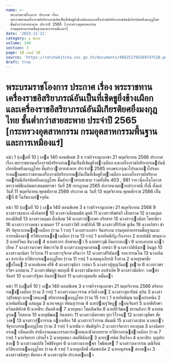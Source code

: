 ```yaml
---
name: >-
  พระบรมราชโองการ ประกาศ เรื่อง
  พระราชทานเครื่องราชอิสริยาภรณ์อันเป็นที่เชิดชูยิ่งช้างเผือกและเครื่องราชอิสริยาภรณ์อันมีเกียรติยศยิ่งมงกุฎไทย
  ชั้นต่ำกว่าสายสะพาย ประจำปี 2565 [กระทรวงอุตสาหกรรม
  กรมอุตสาหกรรมพื้นฐานและการเหมืองแร่]
date: '2023-11-21'
category: ข พิเศษ
volume: 140
section: 3
page: 10 เล่มที่ 10
source: 'https://ratchakitcha.soc.go.th/documents/488251795269747528.pdf'
draft: true
---
```


# พระบรมราชโองการ ประกาศ เรื่อง พระราชทานเครื่องราชอิสริยาภรณ์อันเป็นที่เชิดชูยิ่งช้างเผือกและเครื่องราชอิสริยาภรณ์อันมีเกียรติยศยิ่งมงกุฎไทย ชั้นต่ำกว่าสายสะพาย ประจำปี 2565 [กระทรวงอุตสาหกรรม กรมอุตสาหกรรมพื้นฐานและการเหมืองแร่]

หน้า 1 (เลมที่ 10 ) เลม 140 ตอนพิเศษ 3 ข ราชกิจจานุเบกษา 21 พฤศจิกายน 2566 ประกาศ เรื่อง พระราชทานเครื่องราชอิสริยาภรณอันเป็นที่เชิดชูยิ่งชางเผือก และเครื่องราชอิสริยาภรณอันมีเกียรติยศยิ่งมงกุฎไทย ชั้นต่ํากวาสายสะพาย ประจําป 2565 ทรงพระกรุณาโปรดเกลาโปรดกระหมอมพระราชทานเครื่องราชอิสริยาภรณอันเป็นที่เชิดชูยิ่งชางเผือก และเครื่องราชอิสริยาภรณอันมีเกียรติยศยิ่งมงกุฎไทย ชั้นต่ํากวาสายสะพาย รวมทั้งสิ้น 403 , 981 ราย เนื่องในโอกาสพระราชพิธีเฉลิมพระชนมพรรษา วันที่ 28 กรกฎาคม 2565 ดังรายนามทายประกาศนี้ ทั้งนี้ ตั้งแต่วันที่ 11 พฤศจิกายน พุทธศักราช 2566 ประกาศ ณ วันที่ 13 พฤศจิกายน พุทธศักราช 2566 เป็นปที่ 8 ในรัชกาลปจจุบัน

หน้า 10 (เลมที่ 10 ) เลม 140 ตอนพิเศษ 3 ข ราชกิจจานุเบกษา 21 พฤศจิกายน 2566 9 นางสาวชลนาถ เต็งอินทร 10 นางสาวเดือนมนัส มุตติ 11 นางสาวทิพย์นรี เลื่อนราม 12 นางนฤมล ทองมีสิทธิ์ 13 นางสาวนฤมล ผึ้งเนียม 14 นางสาวปยะพร อริยขจร 15 นางสาวรุงฉัตร ไพรเขียว 16 นางสาววรางคณา นามนคร 17 นางสาววัชรี กาฬภักดี 18 นางสาวสิริรักษ์ ชูเชิด 19 นางอภิสรา ขําศิริ จัตุรถาภรณชางเผือก (รวม 1 ราย) 1 นางสาวเกสรา จันทร์งาม กรมอุตสาหกรรมพื้นฐานและการเหมืองแร ทวีติยาภรณชางเผือก (รวม 13 ราย) 1 นายกิตติภัฎ เรืองรอง 2 นายปณิธิ พรมดวง 3 นายปวีพล ชินวงศ 4 นายศรากร อักษรแกว 5 นายศราวุฒิ ถิ่นเกาะแกว 6 นายเอกภพ แกวเอียด 7 นางสาวนราพร พิชยวรวิช 8 นางสาวเบญจมาภรณ เทศนํา 9 นางสาวภิตินันท อินมูล 10 นางสาวมานิศา วีรวิกรม 11 นางสาวรุจิเรศ ศรีนาวา 12 นางสาวศิรินันท รอดวรรณโณ 13 นางอลินดา สาระบิล ทวีติยาภรณมงกุฎไทย (รวม 11 ราย) 1 นายผดุงเกียรติ จิ้วฮวด 2 นายสุรพรชัย ตุยใหม 3 นายอดิเทพ ศรีธิ 4 นางสาวชุติภา วาสนา 5 นางสาวปุญญวันต ชูชวย 6 นางสาวพรรวิษา แกสมาน 7 นางสาวพิชญา พลฤทธิ์ 8 นางสาวมัณฑกา ลบล้ําเลิศ 9 นางสาวมัลลิกา วงศคําจันทร์ 10 นางสาวรัฐพร อินทรจันทร์ 11 นางสาวสุดหทัย หมั่นคา

หน้า 11 (เลมที่ 10 ) เลม 140 ตอนพิเศษ 3 ข ราชกิจจานุเบกษา 21 พฤศจิกายน 2566 ตริตาภรณชางเผือก (รวม 3 ราย) 1 นางสาวกนกวรรณ สวัสดิ์วงษ 2 นางสาวสุดารัตน์ สุบิน 3 นางสาวสุรัลชญา แกลวทนงค ตริตาภรณมงกุฎไทย (รวม 15 ราย ) 1 นายกิตติคุณ หลอกําเหนิด 2 นายคิมหันต แสนหูม 3 นายเจษฎา ทัศนสุวรรณ 4 นายปณฐวัษฏ ออนจันทร์ 5 นายพิทักษา ทวีพลพิทักษ์ 6 นายพีระ สันตสิงห 7 นายยุธนา โชคบัณฑิต 8 นายศิริวัฒน ธรรมลังกา 9 นายสมบูรณ ใสสอาด 10 นายสุพัฒน อินทสระ 11 นางสาวฉัตราพร สุระวิโรจน 12 นางสาวชุลีพร ชัยวงษ 13 นางสาวปยวรรณ กองเสียง 14 นางสาวรวีวรรณ ตันมณี 15 นางสาวละม้าย นวลแกว จัตุรถาภรณมงกุฎไทย (รวม 3 ราย) 1 นายธันวา พันธัญกิจ 2 นางสาวจิดาภา ทองอุดม 3 นางนิตยาภรณ กลิ่นมาลัย สํานักงานคณะกรรมการออยและน้ําตาลทราย ทวีติยาภรณชางเผือก (รวม 7 ราย) 1 นายจิตรกร เปรมใจ 2 นายยุทธนา สมบัตินันท 3 นายรุงรดิศ สืบเรือง 4 นายวชิระ บุญประสงค 5 นางสาวณปภัช โพธิธีรบุตร 6 นางสาวนรงคพร โพธิพงษ 7 นางสาวภควรรณ มณีรัตน์ ทวีติยาภรณมงกุฎไทย (รวม 4 ราย) 1 นายศุภสิทธิ์ เติมพรเลิศ 2 นายอนุสรณ สองหอง 3 นางสาวขนิษฐา ขันทอง 4 นางสาวสุภัค ประสงคแกว
